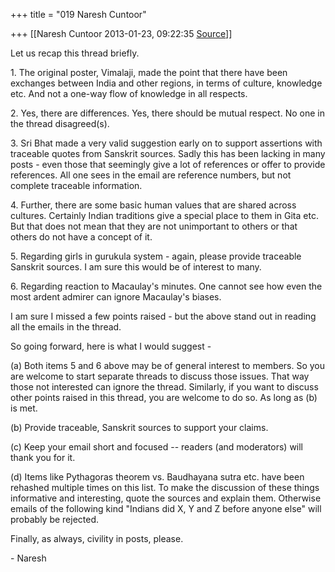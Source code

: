 +++
title = "019 Naresh Cuntoor"

+++
[[Naresh Cuntoor	2013-01-23, 09:22:35 [Source](https://groups.google.com/g/samskrita/c/EYlf4XNotPI)]]



Let us recap this thread briefly.  
  

1\. The original poster, Vimalaji, made the point that there have been exchanges between India and other regions, in terms of culture, knowledge etc. And not a one-way flow of knowledge in all respects.  
  

2\. Yes, there are differences. Yes, there should be mutual respect. No one in the thread disagreed(s).  
  

3\. Sri Bhat made a very valid suggestion early on to support assertions with traceable quotes from Sanskrit sources. Sadly this has been lacking in many posts - even those that seemingly give a lot of references or offer to provide references. All one sees in the email are reference numbers, but not complete traceable information.  
  

4\. Further, there are some basic human values that are shared across cultures. Certainly Indian traditions give a special place to them in Gita etc. But that does not mean that they are not unimportant to others or that others do not have a concept of it.  
  

5\. Regarding girls in gurukula system - again, please provide traceable Sanskrit sources. I am sure this would be of interest to many.  
  

6\. Regarding reaction to Macaulay's minutes. One cannot see how even the most ardent admirer can ignore Macaulay's biases.  
  

I am sure I missed a few points raised - but the above stand out in reading all the emails in the thread.  
  

So going forward, here is what I would suggest -  
  

\(a\) Both items 5 and 6 above may be of general interest to members. So you are welcome to start separate threads to discuss those issues. That way those not interested can ignore the thread. Similarly, if you want to discuss other points raised in this thread, you are welcome to do so. As long as (b) is met.  
  

\(b\) Provide traceable, Sanskrit sources to support your claims.  
  

\(c\) Keep your email short and focused -- readers (and moderators) will thank you for it.  
  

\(d\) Items like Pythagoras theorem vs. Baudhayana sutra etc. have been rehashed multiple times on this list. To make the discussion of these things informative and interesting, quote the sources and explain them. Otherwise emails of the following kind "Indians did X, Y and Z before anyone else" will probably be rejected.  
  
  

Finally, as always, civility in posts, please.  
  
  

\- Naresh  

